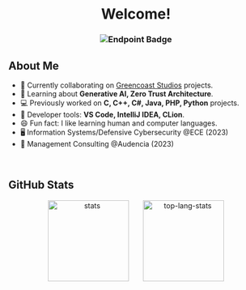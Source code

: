 <div align="center">
  <h1>Welcome!</h1>
</div>
<div align="center">
  
### ![Endpoint Badge](https://img.shields.io/endpoint?url=https%3A%2F%2Fhits.dwyl.com%2Ftanb01%2Ftanb01.json&label=visitors&color=rgb(106%2C%2027%2C%20154))
</div>

## About Me

- 🔭 Currently collaborating on [Greencoast Studios](https://github.com/greencoast-studios)
  projects.
- 🌱 Learning about **Generative AI, Zero Trust Architecture**.
- 💻 Previously worked on **C, C++, C#, Java, PHP, Python** projects.
- 💼 Developer tools: **VS Code, IntelliJ IDEA, CLion**.
- 😄 Fun fact: I like learning human and computer languages.
- 🖥 Information Systems/Defensive Cybersecurity @ECE (2023)
- 👔 Management Consulting @Audencia (2023)

<br/>

## GitHub Stats

<div align="center">
  <span>
  <img src="https://github-readme-stats.vercel.app/api?username=tanb01&show_icons=true&count_private=true&theme=material-palenight" alt="stats"
    height="160" />
    &ensp;&ensp;&ensp;
  <img src="https://github-readme-stats.vercel.app/api/top-langs/?username=tanb01&layout=compact&theme=material-palenight" alt="top-lang-stats"
    height="160" />
  </span>
</div>
